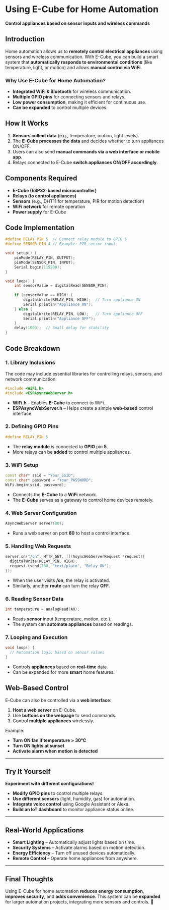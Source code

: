 # Using E-Cube for Home Automation  
**Control appliances based on sensor inputs and wireless commands**  

## Introduction  
Home automation allows us to **remotely control electrical appliances** using sensors and wireless communication. With E-Cube, you can build a smart system that **automatically responds to environmental conditions** (like temperature, light, or motion) and allows **manual control via WiFi**.  

### Why Use E-Cube for Home Automation?  
- **Integrated WiFi & Bluetooth** for wireless communication.  
- **Multiple GPIO pins** for connecting sensors and relays.  
- **Low power consumption**, making it efficient for continuous use.  
- **Can be expanded** to control multiple devices.  

## How It Works  

1. **Sensors collect data** (e.g., temperature, motion, light levels).  
2. The **E-Cube processes the data** and decides whether to turn appliances ON/OFF.  
3. Users can also send **manual commands via a web interface or mobile app**.  
4. Relays connected to E-Cube **switch appliances ON/OFF accordingly**.  


## Components Required  
- **E-Cube (ESP32-based microcontroller)**  
- **Relays (to control appliances)**  
- **Sensors** (e.g., DHT11 for temperature, PIR for motion detection)  
- **WiFi network** for remote operation  
- **Power supply** for E-Cube  

## Code Implementation  

```cpp
#define RELAY_PIN 5  // Connect relay module to GPIO 5
#define SENSOR_PIN 4 // Example: PIR sensor input

void setup() {
    pinMode(RELAY_PIN, OUTPUT);
    pinMode(SENSOR_PIN, INPUT);
    Serial.begin(115200);
}

void loop() {
    int sensorValue = digitalRead(SENSOR_PIN);
    
    if (sensorValue == HIGH) {
        digitalWrite(RELAY_PIN, HIGH);  // Turn appliance ON
        Serial.println("Appliance ON");
    } else {
        digitalWrite(RELAY_PIN, LOW);   // Turn appliance OFF
        Serial.println("Appliance OFF");
    }
    delay(1000);  // Small delay for stability
}
```
## Code Breakdown

### 1. **Library Inclusions**
The code may include essential libraries for controlling relays, sensors, and network communication:
```cpp
#include <WiFi.h>
#include <ESPAsyncWebServer.h>
```
- **WiFi.h** – Enables **E-Cube** to connect to WiFi.
- **ESPAsyncWebServer.h** – Helps create a simple **web-based** control interface.

### **2. Defining GPIO Pins**
```cpp
#define RELAY_PIN 5
```
- The **relay module** is connected to **GPIO** pin **5**.
- More relays can be **added** to control multiple appliances.

### **3. WiFi Setup**
```cpp
const char* ssid = "Your_SSID";
const char* password = "Your_PASSWORD";
WiFi.begin(ssid, password);
```
- Connects the **E-Cube** to a **WiFi** network.
- The **E-Cube** serves as a gateway to control home devices remotely.

### **4. Web Server Configuration**
```cpp 
AsyncWebServer server(80);
```
- Runs a web server on port **80** to host a control interface.

### **5. Handling Web Requests**
```cpp
server.on("/on", HTTP_GET, [](AsyncWebServerRequest *request){
  digitalWrite(RELAY_PIN, HIGH);
  request->send(200, "text/plain", "Relay ON");
});
```
- When the user visits **/on**, the relay is activated.
- Similarly, another **route** can turn the relay **OFF**.

### **6. Reading Sensor Data**
```cpp
int temperature = analogRead(A0); 
```
- Reads **sensor** input (temperature, motion, etc.).
- The system can **automate appliances** based on readings.

### **7. Looping and Execution**
```cpp 
void loop() {
  // Automation logic based on sensor values
}
```
- Controls **appliances** based on **real-time** data.
- Can be expanded for more **smart** home features.

## Web-Based Control  
E-Cube can also be controlled via a **web interface**:  
1. **Host a web server** on E-Cube.  
2. Use **buttons on the webpage** to send commands.  
3. Control **multiple appliances** wirelessly.  

Example:  
- **Turn ON fan if temperature > 30°C**  
- **Turn ON lights at sunset**  
- **Activate alarm when motion is detected**  

---

## Try It Yourself  
**Experiment with different configurations!**  
- **Modify GPIO pins** to control multiple relays.  
- **Use different sensors** (light, humidity, gas) for automation.  
- **Integrate voice control** using Google Assistant or Alexa.  
- **Build an IoT dashboard** to monitor appliance status online.  

---

## Real-World Applications  
- **Smart Lighting** – Automatically adjust lights based on time.  
- **Security Systems** – Activate alarms based on motion detection.  
- **Energy Efficiency** – Turn off unused devices automatically.  
- **Remote Control** – Operate home appliances from anywhere.  

---

## Final Thoughts  
Using E-Cube for home automation **reduces energy consumption**, **improves security**, and **adds convenience**. This system can be **expanded** for larger automation projects, integrating more sensors and controls. 🚀  
